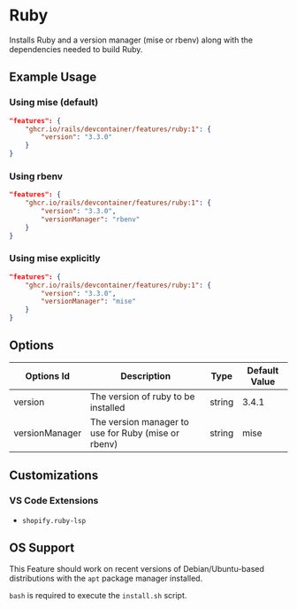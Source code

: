 # Ruby

Installs Ruby and a version manager (mise or rbenv) along with the dependencies needed to build Ruby.

## Example Usage

### Using mise (default)

```json
"features": {
    "ghcr.io/rails/devcontainer/features/ruby:1": {
        "version": "3.3.0"
    }
}
```

### Using rbenv

```json
"features": {
    "ghcr.io/rails/devcontainer/features/ruby:1": {
        "version": "3.3.0",
        "versionManager": "rbenv"
    }
}
```

### Using mise explicitly

```json
"features": {
    "ghcr.io/rails/devcontainer/features/ruby:1": {
        "version": "3.3.0",
        "versionManager": "mise"
    }
}
```

## Options

| Options Id | Description | Type | Default Value |
|-----|-----|-----|-----|
| version | The version of ruby to be installed | string | 3.4.1 |
| versionManager | The version manager to use for Ruby (mise or rbenv) | string | mise |

## Customizations

### VS Code Extensions

- `shopify.ruby-lsp`

## OS Support

This Feature should work on recent versions of Debian/Ubuntu-based distributions with the `apt` package manager installed.

`bash` is required to execute the `install.sh` script.
